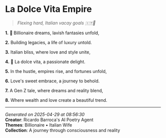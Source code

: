 # La Dolce Vita Empire

> *Flexing hard, Italian vacay goals 🇮🇹💅*

**1.** 💎 Billionaire dreams, lavish fantasies unfold,


**2.** Building legacies, a life of luxury untold.


**3.** Italian bliss, where love and style unite,


**4.** 💝 La dolce vita, a passionate delight.


**5.** In the hustle, empires rise, and fortunes unfold,


**6.** Love's sweet embrace, a journey to behold.


**7.** A Gen Z tale, where dreams and reality blend,


**8.** Where wealth and love create a beautiful trend.



---

*Generated on 2025-04-29 at 08:56:30*  
**Creator**: Ricardo Barroca's AI Poetry Agent  
**Themes**: Billionaire • Italian Wife  
**Collection**: A journey through consciousness and reality